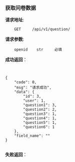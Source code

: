 ### 获取问卷数据

**请求地址**:
```
    GET     /api/v1/question/
```

**请求参数**:
```
    openid    str     必填
```

**成功返回**：
```


{
    "code": 0,
    "msg": "请求成功",
    "data": {
        "id": 3,
        "user": 1,
        "question1": 3,
        "question2": 2,
        "question3": 1,
        "question4": 1,
        "question5": 1,
        "question6": 1
    },
    "field_name": ""
}


```

**失败返回**：
```

```